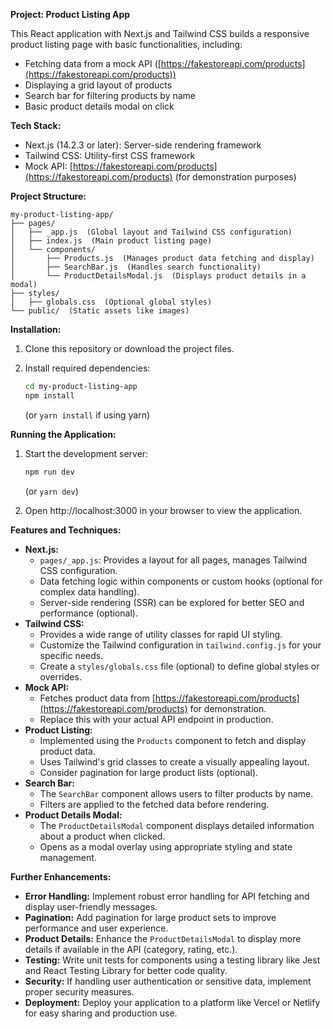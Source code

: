 **Project: Product Listing App**

This React application with Next.js and Tailwind CSS builds a responsive product listing page with basic functionalities, including:

- Fetching data from a mock API ([https://fakestoreapi.com/products](https://fakestoreapi.com/products))
- Displaying a grid layout of products
- Search bar for filtering products by name
- Basic product details modal on click

**Tech Stack:**

- Next.js (14.2.3 or later): Server-side rendering framework
- Tailwind CSS: Utility-first CSS framework
- Mock API: [https://fakestoreapi.com/products](https://fakestoreapi.com/products) (for demonstration purposes)

**Project Structure:**

```
my-product-listing-app/
├── pages/
│   ├── _app.js  (Global layout and Tailwind CSS configuration)
│   ├── index.js  (Main product listing page)
│   └── components/
│       ├── Products.js  (Manages product data fetching and display)
│       ├── SearchBar.js  (Handles search functionality)
│       └── ProductDetailsModal.js  (Displays product details in a modal)
├── styles/
│   ├── globals.css  (Optional global styles)
└── public/  (Static assets like images)
```

**Installation:**

1. Clone this repository or download the project files.
2. Install required dependencies:

   ```bash
   cd my-product-listing-app
   npm install
   ```

   (or `yarn install` if using yarn)

**Running the Application:**

1. Start the development server:

   ```bash
   npm run dev
   ```

   (or `yarn dev`)

2. Open http://localhost:3000 in your browser to view the application.

**Features and Techniques:**

- **Next.js:**
  - `pages/_app.js`: Provides a layout for all pages, manages Tailwind CSS configuration.
  - Data fetching logic within components or custom hooks (optional for complex data handling).
  - Server-side rendering (SSR) can be explored for better SEO and performance (optional).
- **Tailwind CSS:**
  - Provides a wide range of utility classes for rapid UI styling.
  - Customize the Tailwind configuration in `tailwind.config.js` for your specific needs.
  - Create a `styles/globals.css` file (optional) to define global styles or overrides.
- **Mock API:**
  - Fetches product data from [https://fakestoreapi.com/products](https://fakestoreapi.com/products) for demonstration.
  - Replace this with your actual API endpoint in production.
- **Product Listing:**
  - Implemented using the `Products` component to fetch and display product data.
  - Uses Tailwind's grid classes to create a visually appealing layout.
  - Consider pagination for large product lists (optional).
- **Search Bar:**
  - The `SearchBar` component allows users to filter products by name.
  - Filters are applied to the fetched data before rendering.
- **Product Details Modal:**
  - The `ProductDetailsModal` component displays detailed information about a product when clicked.
  - Opens as a modal overlay using appropriate styling and state management.

**Further Enhancements:**

- **Error Handling:** Implement robust error handling for API fetching and display user-friendly messages.
- **Pagination:** Add pagination for large product sets to improve performance and user experience.
- **Product Details:** Enhance the `ProductDetailsModal` to display more details if available in the API (category, rating, etc.).
- **Testing:** Write unit tests for components using a testing library like Jest and React Testing Library for better code quality.
- **Security:** If handling user authentication or sensitive data, implement proper security measures.
- **Deployment:** Deploy your application to a platform like Vercel or Netlify for easy sharing and production use.

